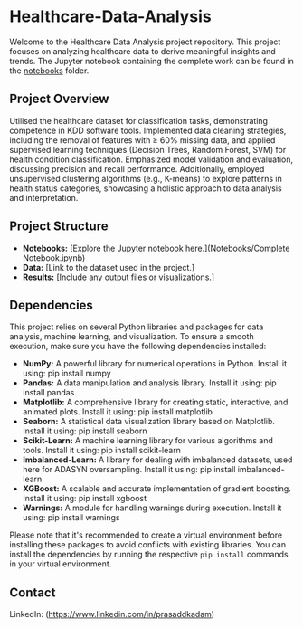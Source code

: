 # Healthcare-Data-Analysis

Welcome to the Healthcare Data Analysis project repository. This project focuses on analyzing healthcare data to derive meaningful insights and trends. The Jupyter notebook containing the complete work can be found in the [notebooks](./notebooks/) folder.

## Project Overview

Utilised the healthcare dataset for classification tasks, demonstrating competence in KDD software tools. Implemented data cleaning strategies, including the removal of features with ≥ 60% missing data, and applied supervised learning techniques (Decision Trees, Random Forest, SVM) for health condition classification. Emphasized model validation and evaluation, discussing precision and recall performance. Additionally, employed unsupervised clustering algorithms (e.g., K-means) to explore patterns in health status categories, showcasing a holistic approach to data analysis and interpretation.

## Project Structure

- **Notebooks:** [Explore the Jupyter notebook here.](Notebooks/Complete Notebook.ipynb)
- **Data:** [Link to the dataset used in the project.]
- **Results:** [Include any output files or visualizations.]

## Dependencies

This project relies on several Python libraries and packages for data analysis, machine learning, and visualization. To ensure a smooth execution, make sure you have the following dependencies installed:

- **NumPy:** A powerful library for numerical operations in Python. Install it using: pip install numpy 
- **Pandas:** A data manipulation and analysis library. Install it using: pip install pandas
- **Matplotlib:** A comprehensive library for creating static, interactive, and animated plots. Install it using: pip install matplotlib
- **Seaborn:** A statistical data visualization library based on Matplotlib. Install it using: pip install seaborn
- **Scikit-Learn:** A machine learning library for various algorithms and tools. Install it using: pip install scikit-learn
- **Imbalanced-Learn:** A library for dealing with imbalanced datasets, used here for ADASYN oversampling. Install it using: pip install imbalanced-learn
- **XGBoost:** A scalable and accurate implementation of gradient boosting. Install it using: pip install xgboost
- **Warnings:** A module for handling warnings during execution. Install it using: pip install warnings

Please note that it's recommended to create a virtual environment before installing these packages to avoid conflicts with existing libraries. You can install the dependencies by running the respective `pip install` commands in your virtual environment.




## Contact
LinkedIn: (https://www.linkedin.com/in/prasaddkadam)

